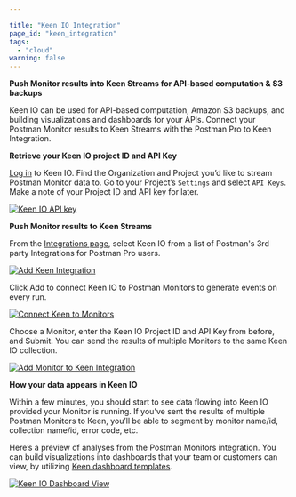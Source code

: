 ```yaml
---

title: "Keen IO Integration"
page_id: "keen_integration"
tags: 
  - "cloud"
warning: false
---
```


**Push Monitor results into Keen Streams for API-based computation & S3 backups**

Keen IO can be used for API-based computation, Amazon S3 backups, and building visualizations and dashboards for your APIs.  Connect your Postman Monitor results to Keen Streams with the Postman Pro to Keen Integration.

**Retrieve your Keen IO project ID and API Key**

[Log in][0] to Keen IO.  Find the Organization and Project you’d like to stream Postman Monitor data to.  Go to your Project’s `Settings` and select `API Keys`.  Make a note of your Project ID and API key for later.

[![Keen IO API key](https://s3.amazonaws.com/postman-static-getpostman-com/postman-docs/keenKey.png)][1]

**Push Monitor results to Keen Streams**

From the [Integrations page][2], select Keen IO from a list of Postman's 3rd party Integrations for Postman Pro users.

[![Add Keen Integration](https://s3.amazonaws.com/postman-static-getpostman-com/postman-docs/keenINT.png)][3]

Click Add to connect Keen IO to Postman Monitors to generate events on every run.

[![Connect Keen to Monitors](https://s3.amazonaws.com/postman-static-getpostman-com/postman-docs/keen_add.png)][4]

Choose a Monitor, enter the Keen IO Project ID and API Key from before, and Submit. You can send the results of multiple Monitors to the same Keen IO collection.

[![Add Monitor to Keen Integration](https://s3.amazonaws.com/postman-static-getpostman-com/postman-docs/keen_monitor.png)][5]

**How your data appears in Keen IO**

Within a few minutes, you should start to see data flowing into Keen IO provided your Monitor is running.  If you’ve sent the results of multiple Postman Monitors to Keen, you’ll be able to segment by monitor name/id, collection name/id, error code, etc.

Here’s a preview of analyses from the Postman Monitors integration. You can build visualizations into dashboards that your team or customers can view, by utilizing [Keen dashboard templates][6].

[![Keen IO Dashboard View](https://s3.amazonaws.com/postman-static-getpostman-com/postman-docs/keen_dashboard.png)][7]

[0]: https://keen.io/home/
[1]: https://s3.amazonaws.com/postman-static-getpostman-com/postman-docs/keenKey.png
[2]: https://app.getpostman.com/dashboard/integrations
[3]: https://s3.amazonaws.com/postman-static-getpostman-com/postman-docs/keenINT.png
[4]: https://s3.amazonaws.com/postman-static-getpostman-com/postman-docs/keen_add.png
[5]: https://s3.amazonaws.com/postman-static-getpostman-com/postman-docs/keen_monitor.png
[6]: https://keen.io/docs/visualize/how-to-create-a-dashboard/
[7]: https://s3.amazonaws.com/postman-static-getpostman-com/postman-docs/keen_dashboard.png
